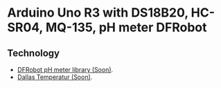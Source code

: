 # Arduino Uno R3 with DS18B20, HC-SR04, MQ-135, pH meter DFRobot

## Technology
- [DFRobot pH meter library (Soon)](#).
- [Dallas Temperatur (Soon)](#).
